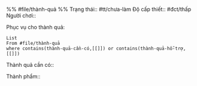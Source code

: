 %%
#file/thành-quả
%%
Trạng thái:: #tt/chưa-làm
Độ cấp thiết:: #đct/thấp
Người chơi:: 

Phục vụ cho thành quả:
```dataview
List 
From #file/thành-quả 
where contains(thành-quả-cần-có,[[]]) or contains(thành-quả-hỗ-trợ,[[]]) 
```
Thành quả cần có:: 

Thành phẩm:: 